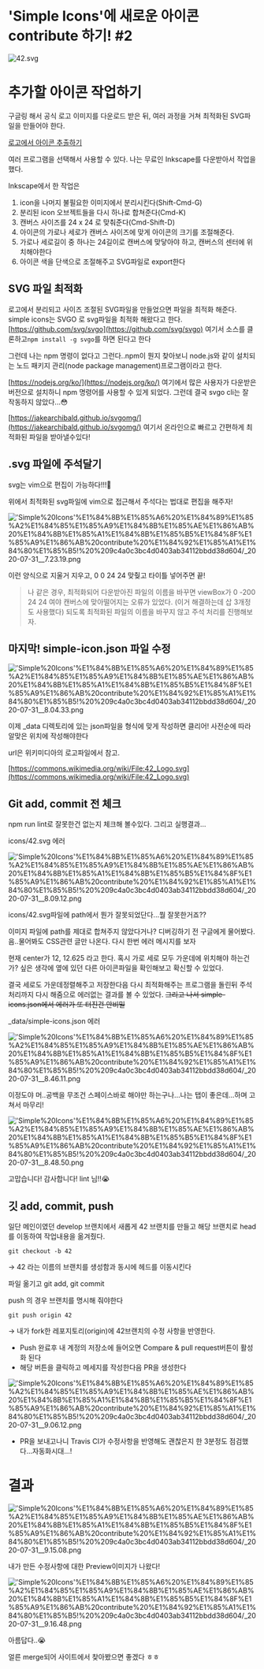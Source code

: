 # 'Simple Icons'에 새로운 아이콘 contribute 하기! #2

![42.svg](42.svg)

# 추가할 아이콘 작업하기

구글링 해서 공식 로고 이미지를 다운로드 받은 뒤, 여러 과정을 거쳐 최적화된 SVG파일을 만들어야 한다.

[로고에서 아이콘 추출하기]('Simple%20Icons'%E1%84%8B%E1%85%A6%20%E1%84%89%E1%85%A2%E1%84%85%E1%85%A9%E1%84%8B%E1%85%AE%E1%86%AB%20%E1%84%8B%E1%85%A1%E1%84%8B%E1%85%B5%E1%84%8F%E1%85%A9%E1%86%AB%20contribute%20%E1%84%92%E1%85%A1%E1%84%80%E1%85%B5!%20%209c4a0c3bc4d0403ab34112bbdd38d604/%E1%84%85%E1%85%A9%E1%84%80%E1%85%A9%E1%84%8B%E1%85%A6%E1%84%89%E1%85%A5%20%E1%84%8B%E1%85%A1%E1%84%8B%E1%85%B5%E1%84%8F%E1%85%A9%E1%86%AB%20%E1%84%8E%E1%85%AE%E1%84%8E%E1%85%AE%E1%86%AF%E1%84%92%E1%85%A1%E1%84%80%E1%85%B5%202e6a83420b604f219e2a3c308af6f996.csv)

여러 프로그램을 선택해서 사용할 수 있다. 나는 무료인 Inkscape를 다운받아서 작업을 했다.

Inkscape에서 한 작업은

1. icon을 나머지 불필요한 이미지에서 분리시킨다(Shift-Cmd-G)
2. 분리된 icon 오브젝트들을 다시 하나로 합쳐준다(Cmd-K)
3. 캔버스 사이즈를 24 x 24 로 맞춰준다(Cmd-Shift-D)
4. 아이콘의 가로나 세로가 캔버스 사이즈에 맞게 아이콘의 크기를 조절해준다.
5. 가로나 세로길이 중 하나는 24길이로 캔버스에 맞닿아야 하고, 캔버스의 센터에 위치해야한다 
6. 아이콘 색을 단색으로 조절해주고 SVG파일로 export한다

## SVG 파일 최적화

로고에서 분리되고 사이즈 조절된 SVG파일을 만들었으면 파일을 최적화 해준다. simple icons는 SVGO 로 svg파일을 최적화 해왔다고 한다. [https://github.com/svg/svgo](https://github.com/svg/svgo) 여기서 소스를 클론하고`npm install -g svgo`를 하면 된다고 한다

그런데 나는 npm 명령이 없다고 그런다..npm이 뭔지 찾아보니 node.js와 같이 설치되는 노드 패키지 관리(node package management)프로그램이라고 한다.

 [https://nodejs.org/ko/](https://nodejs.org/ko/) 여기에서 많은 사용자가 다운받은 버전으로 설치하니 npm 명령어를 사용할 수 있게 되었다. 그런데 결국 svgo cli는 잘 작동하지 않았다...😳

[https://jakearchibald.github.io/svgomg/](https://jakearchibald.github.io/svgomg/) 여기서 온라인으로 빠르고 간편하게 최적화된 파일을 받아낼수있다!

## .svg 파일에 주석달기

svg는 vim으로 편집이 가능하다!!!👀

위에서 최적화된 svg파일에 vim으로 접근해서 주석다는 법대로 편집을 해주자!

!['Simple%20Icons'%E1%84%8B%E1%85%A6%20%E1%84%89%E1%85%A2%E1%84%85%E1%85%A9%E1%84%8B%E1%85%AE%E1%86%AB%20%E1%84%8B%E1%85%A1%E1%84%8B%E1%85%B5%E1%84%8F%E1%85%A9%E1%86%AB%20contribute%20%E1%84%92%E1%85%A1%E1%84%80%E1%85%B5!%20%209c4a0c3bc4d0403ab34112bbdd38d604/_2020-07-31__7.23.19.png]('Simple%20Icons'%E1%84%8B%E1%85%A6%20%E1%84%89%E1%85%A2%E1%84%85%E1%85%A9%E1%84%8B%E1%85%AE%E1%86%AB%20%E1%84%8B%E1%85%A1%E1%84%8B%E1%85%B5%E1%84%8F%E1%85%A9%E1%86%AB%20contribute%20%E1%84%92%E1%85%A1%E1%84%80%E1%85%B5!%20%209c4a0c3bc4d0403ab34112bbdd38d604/_2020-07-31__7.23.19.png)

이런 양식으로 지울거 지우고, 0 0 24 24 맞췆고 타이틀 넣어주면 끝!

> 나 같은 경우, 최적화되어 다운받아진 파일의 이름을 바꾸면 viewBox가 0 -200 24 24 여야 캔버스에 맞아떨어지는 오류가 있었다. (이거 해결하는데 삽 3개정도 사용했다) 되도록 최적화된 파일의 이름을 바꾸지 않고 주석 처리를 진행해보자.

## 마지막! simple-icon.json 파일 수정

!['Simple%20Icons'%E1%84%8B%E1%85%A6%20%E1%84%89%E1%85%A2%E1%84%85%E1%85%A9%E1%84%8B%E1%85%AE%E1%86%AB%20%E1%84%8B%E1%85%A1%E1%84%8B%E1%85%B5%E1%84%8F%E1%85%A9%E1%86%AB%20contribute%20%E1%84%92%E1%85%A1%E1%84%80%E1%85%B5!%20%209c4a0c3bc4d0403ab34112bbdd38d604/_2020-07-31__8.04.33.png]('Simple%20Icons'%E1%84%8B%E1%85%A6%20%E1%84%89%E1%85%A2%E1%84%85%E1%85%A9%E1%84%8B%E1%85%AE%E1%86%AB%20%E1%84%8B%E1%85%A1%E1%84%8B%E1%85%B5%E1%84%8F%E1%85%A9%E1%86%AB%20contribute%20%E1%84%92%E1%85%A1%E1%84%80%E1%85%B5!%20%209c4a0c3bc4d0403ab34112bbdd38d604/_2020-07-31__8.04.33.png)

이제 _data 디렉토리에 있는 json파일을 형식에 맞게 작성하면 클리어! 사전순에 따라 알맞은 위치에 작성해야한다

url은 위키미디아의 로고파일에서 참고.

[https://commons.wikimedia.org/wiki/File:42_Logo.svg](https://commons.wikimedia.org/wiki/File:42_Logo.svg)

## Git add, commit 전 체크

npm run lint로 잘못한건 없는지 체크해 볼수있다. 그리고 실행결과...

icons/42.svg 에러

!['Simple%20Icons'%E1%84%8B%E1%85%A6%20%E1%84%89%E1%85%A2%E1%84%85%E1%85%A9%E1%84%8B%E1%85%AE%E1%86%AB%20%E1%84%8B%E1%85%A1%E1%84%8B%E1%85%B5%E1%84%8F%E1%85%A9%E1%86%AB%20contribute%20%E1%84%92%E1%85%A1%E1%84%80%E1%85%B5!%20%209c4a0c3bc4d0403ab34112bbdd38d604/_2020-07-31__8.09.12.png]('Simple%20Icons'%E1%84%8B%E1%85%A6%20%E1%84%89%E1%85%A2%E1%84%85%E1%85%A9%E1%84%8B%E1%85%AE%E1%86%AB%20%E1%84%8B%E1%85%A1%E1%84%8B%E1%85%B5%E1%84%8F%E1%85%A9%E1%86%AB%20contribute%20%E1%84%92%E1%85%A1%E1%84%80%E1%85%B5!%20%209c4a0c3bc4d0403ab34112bbdd38d604/_2020-07-31__8.09.12.png)

icons/42.svg파일에 path에서 뭔가 잘못되었단다...뭘 잘못한거죠??

이미지 파일에 path를 제대로 합쳐주지 않았다거나? 디버깅하기 전 구글에게 물어봤다. 음..물어봐도 CSS관련 글만 나온다. 다시 한번 에러 메시지를 보자

현재 center가 12, 12.625 라고 한다. 혹시 가로 세로 모두 가운데에 위치해야 하는건가? 싶은 생각에 옆에 있던 다른 아이콘파일을 확인해보고 확신할 수 있었다.

결국 세로도 가운데정렬해주고 저장한다음 다시 최적화해주는 프로그램을 돌린뒤 주석처리까지 다시 해줌으로 에러없는 결과를 볼 수 있었다.  ~~그리고 나서 simple-icons.json에서 에러가 또 터진건 안비밀~~

_data/simple-icons.json 에러

!['Simple%20Icons'%E1%84%8B%E1%85%A6%20%E1%84%89%E1%85%A2%E1%84%85%E1%85%A9%E1%84%8B%E1%85%AE%E1%86%AB%20%E1%84%8B%E1%85%A1%E1%84%8B%E1%85%B5%E1%84%8F%E1%85%A9%E1%86%AB%20contribute%20%E1%84%92%E1%85%A1%E1%84%80%E1%85%B5!%20%209c4a0c3bc4d0403ab34112bbdd38d604/_2020-07-31__8.46.11.png]('Simple%20Icons'%E1%84%8B%E1%85%A6%20%E1%84%89%E1%85%A2%E1%84%85%E1%85%A9%E1%84%8B%E1%85%AE%E1%86%AB%20%E1%84%8B%E1%85%A1%E1%84%8B%E1%85%B5%E1%84%8F%E1%85%A9%E1%86%AB%20contribute%20%E1%84%92%E1%85%A1%E1%84%80%E1%85%B5!%20%209c4a0c3bc4d0403ab34112bbdd38d604/_2020-07-31__8.46.11.png)

이정도야 머..공백을 무조건 스페이스바로 해야만 하는구나...나는 탭이 좋은데...하며 고쳐서 마무리!

!['Simple%20Icons'%E1%84%8B%E1%85%A6%20%E1%84%89%E1%85%A2%E1%84%85%E1%85%A9%E1%84%8B%E1%85%AE%E1%86%AB%20%E1%84%8B%E1%85%A1%E1%84%8B%E1%85%B5%E1%84%8F%E1%85%A9%E1%86%AB%20contribute%20%E1%84%92%E1%85%A1%E1%84%80%E1%85%B5!%20%209c4a0c3bc4d0403ab34112bbdd38d604/_2020-07-31__8.48.50.png]('Simple%20Icons'%E1%84%8B%E1%85%A6%20%E1%84%89%E1%85%A2%E1%84%85%E1%85%A9%E1%84%8B%E1%85%AE%E1%86%AB%20%E1%84%8B%E1%85%A1%E1%84%8B%E1%85%B5%E1%84%8F%E1%85%A9%E1%86%AB%20contribute%20%E1%84%92%E1%85%A1%E1%84%80%E1%85%B5!%20%209c4a0c3bc4d0403ab34112bbdd38d604/_2020-07-31__8.48.50.png)

고맙습니다! 감사합니다! lint 님!!😭

## 깃 add, commit, push

일단 메인이였던 develop 브랜치에서 새롭게 42 브랜치를 만들고 해당 브랜치로 head를 이동하여 작업내용을 옮겨줬다.

`git checkout -b 42`

→ 42 라는 이름의 브랜치를 생성함과 동시에 헤드를 이동시킨다

파일 옮기고 git add, git commit

push 의 경우 브랜치를 명시해 줘야한다

`git push origin 42`

→ 내가 fork한 레포지토리(origin)에 42브랜치의 수정 사항을 반영한다.

- Push 완료후 내 계정의 저장소에 들어오면 Compare & pull request버튼이 활성화 된다
- 해당 버튼을 클릭하고 메세지를 작성한다음 PR을 생성한다

!['Simple%20Icons'%E1%84%8B%E1%85%A6%20%E1%84%89%E1%85%A2%E1%84%85%E1%85%A9%E1%84%8B%E1%85%AE%E1%86%AB%20%E1%84%8B%E1%85%A1%E1%84%8B%E1%85%B5%E1%84%8F%E1%85%A9%E1%86%AB%20contribute%20%E1%84%92%E1%85%A1%E1%84%80%E1%85%B5!%20%209c4a0c3bc4d0403ab34112bbdd38d604/_2020-07-31__9.06.12.png]('Simple%20Icons'%E1%84%8B%E1%85%A6%20%E1%84%89%E1%85%A2%E1%84%85%E1%85%A9%E1%84%8B%E1%85%AE%E1%86%AB%20%E1%84%8B%E1%85%A1%E1%84%8B%E1%85%B5%E1%84%8F%E1%85%A9%E1%86%AB%20contribute%20%E1%84%92%E1%85%A1%E1%84%80%E1%85%B5!%20%209c4a0c3bc4d0403ab34112bbdd38d604/_2020-07-31__9.06.12.png)

- PR을 보내고나니 Travis CI가 수정사항을 반영해도 괜찮은지 한 3분정도 점검했다...자동화시대...!

# 결과

!['Simple%20Icons'%E1%84%8B%E1%85%A6%20%E1%84%89%E1%85%A2%E1%84%85%E1%85%A9%E1%84%8B%E1%85%AE%E1%86%AB%20%E1%84%8B%E1%85%A1%E1%84%8B%E1%85%B5%E1%84%8F%E1%85%A9%E1%86%AB%20contribute%20%E1%84%92%E1%85%A1%E1%84%80%E1%85%B5!%20%209c4a0c3bc4d0403ab34112bbdd38d604/_2020-07-31__9.15.08.png]('Simple%20Icons'%E1%84%8B%E1%85%A6%20%E1%84%89%E1%85%A2%E1%84%85%E1%85%A9%E1%84%8B%E1%85%AE%E1%86%AB%20%E1%84%8B%E1%85%A1%E1%84%8B%E1%85%B5%E1%84%8F%E1%85%A9%E1%86%AB%20contribute%20%E1%84%92%E1%85%A1%E1%84%80%E1%85%B5!%20%209c4a0c3bc4d0403ab34112bbdd38d604/_2020-07-31__9.15.08.png)

내가 만든 수정사항에 대한 Preview이미지가 나왔다!

!['Simple%20Icons'%E1%84%8B%E1%85%A6%20%E1%84%89%E1%85%A2%E1%84%85%E1%85%A9%E1%84%8B%E1%85%AE%E1%86%AB%20%E1%84%8B%E1%85%A1%E1%84%8B%E1%85%B5%E1%84%8F%E1%85%A9%E1%86%AB%20contribute%20%E1%84%92%E1%85%A1%E1%84%80%E1%85%B5!%20%209c4a0c3bc4d0403ab34112bbdd38d604/_2020-07-31__9.16.48.png]('Simple%20Icons'%E1%84%8B%E1%85%A6%20%E1%84%89%E1%85%A2%E1%84%85%E1%85%A9%E1%84%8B%E1%85%AE%E1%86%AB%20%E1%84%8B%E1%85%A1%E1%84%8B%E1%85%B5%E1%84%8F%E1%85%A9%E1%86%AB%20contribute%20%E1%84%92%E1%85%A1%E1%84%80%E1%85%B5!%20%209c4a0c3bc4d0403ab34112bbdd38d604/_2020-07-31__9.16.48.png)

아름답다..😭

얼른 merge되어 사이트에서 찾아봤으면 좋겠다 ㅎㅎ